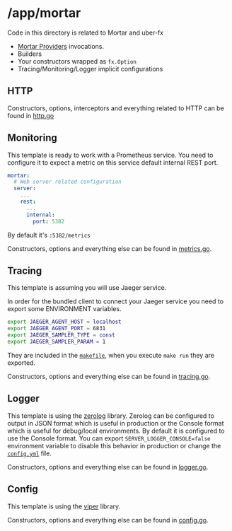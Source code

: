 # /app/mortar

Code in this directory is related to Mortar and uber-fx

- [Mortar Providers](https://github.com/go-masonry/mortar/tree/master/providers) invocations.
- Builders
- Your constructors wrapped as `fx.Option`
- Tracing/Monitoring/Logger implicit configurations

## HTTP

Constructors, options, interceptors and everything related to HTTP can be found in [http.go](http.go)

## Monitoring

This template is ready to work with a Prometheus service.
You need to configure it to expect a metric on this service default internal REST port.

```yml
mortar:
  # Web server related configuration
  server:
    ...
    rest:
      ...
      internal:
        port: 5382
```

By default it's `:5382/metrics`

Constructors, options and everything else can be found in [metrics.go](metrics.go).

## Tracing

This template is assuming you will use Jaeger service.

In order for the bundled client to connect your Jaeger service you need to export some ENVIRONMENT variables.

```sh
export JAEGER_AGENT_HOST = localhost
export JAEGER_AGENT_PORT = 6831
export JAEGER_SAMPLER_TYPE = const
export JAEGER_SAMPLER_PARAM = 1
```

They are included in the [`makefile`](../../Makefile), when you execute `make run` they are exported.

Constructors, options and everything else can be found in [tracing.go](tracing.go).

## Logger

This template is using the [zerolog](https://github.com/rs/zerolog) library.
Zerolog can be configured to output in JSON format which is useful in production or the Console format which is useful for debug/local environments.
By default it is configured to use the Console format.
You can export `SERVER_LOGGER_CONSOLE=false` environment variable to disable this behavior in production or change the [`config.yml`](../../config/config.yml) file.

Constructors, options and everything else can be found in [logger.go](logger.go).

## Config

This template is using the [viper](https://github.com/spf13/viper) library.

Constructors, options and everything else can be found in [config.go](config.go).
